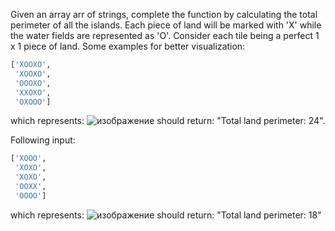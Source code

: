 Given an array arr of strings, complete the function by calculating the total perimeter of all the islands. Each piece of land will be marked with 'X' while the water fields are represented as 'O'. Consider each tile being a perfect 1 x 1 piece of land. Some examples for better visualization:

```python
['XOOXO',
 'XOOXO',
 'OOOXO',
 'XXOXO',
 'OXOOO']
```

which represents:
![изображение](https://i.snipboard.io/ZOQYs2.jpg)
should return: "Total land perimeter: 24".

Following input:

```python
['XOOO',
 'XOXO',
 'XOXO',
 'OOXX',
 'OOOO']
```

which represents:
![изображение](https://i.snipboard.io/Kv9BEz.jpg)
should return: "Total land perimeter: 18"

